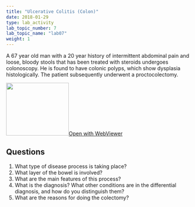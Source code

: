 ```yaml
---
title: "Ulcerative Colitis (Colon)"
date: 2018-01-29
type: lab_activity
lab_topic_number: 7
lab_topic_name: "lab07"
weight: 1
---
```

<div class="entrybody">
<p>A 67 year old man with a 20 year history of intermittent abdominal pain and loose, bloody stools that has been treated with steroids undergoes colonoscopy. He is found to have colonic polyps, which show dysplasia histologically. The patient subsequently underwent a proctocolectomy.<br clear="all"></p>

<div class="thumbnail"><a href="https://pathologylab.ctl.columbia.edu/slides/slideGI_Path_01/" target="_blank"><img alt="" src="/assets/images/slide_GIpath01.jpg" width="170" height="143" class="mt-image-left"></a><a href="https://pathologylab.ctl.columbia.edu/slides/slideGI_Path_01/" target="_blank">Open with WebViewer</a></div>

<h2>Questions</h2>


<ol>
<li> What type of disease process is taking place?</li>
<li> What layer of the bowel is involved?</li>
<li> What are the main features of this process?</li>
<li> What is the diagnosis? What other conditions are in the differential diagnosis, and how do you distinguish them?</li>
<li> What are the reasons for doing the colectomy?</li>
</ol>


						
</div>
